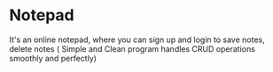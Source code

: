 # Notepad
It's an online notepad, where you can sign up and login to save notes, delete notes ( Simple and Clean program handles CRUD operations smoothly and perfectly) 
